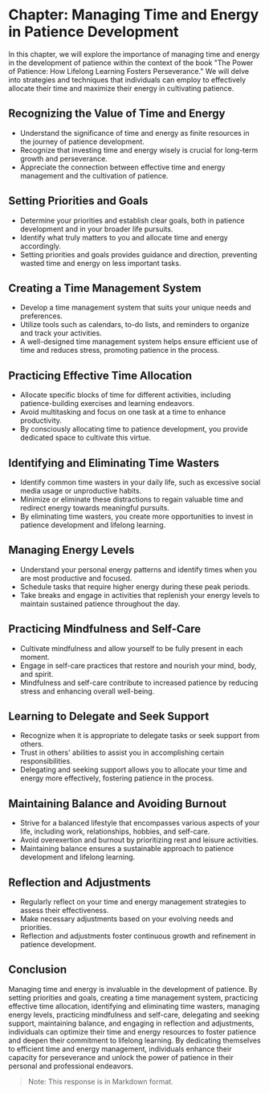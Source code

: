 Chapter: Managing Time and Energy in Patience Development
=========================================================

In this chapter, we will explore the importance of managing time and energy in the development of patience within the context of the book "The Power of Patience: How Lifelong Learning Fosters Perseverance." We will delve into strategies and techniques that individuals can employ to effectively allocate their time and maximize their energy in cultivating patience.

**Recognizing the Value of Time and Energy**
--------------------------------------------

* Understand the significance of time and energy as finite resources in the journey of patience development.
* Recognize that investing time and energy wisely is crucial for long-term growth and perseverance.
* Appreciate the connection between effective time and energy management and the cultivation of patience.

**Setting Priorities and Goals**
--------------------------------

* Determine your priorities and establish clear goals, both in patience development and in your broader life pursuits.
* Identify what truly matters to you and allocate time and energy accordingly.
* Setting priorities and goals provides guidance and direction, preventing wasted time and energy on less important tasks.

**Creating a Time Management System**
-------------------------------------

* Develop a time management system that suits your unique needs and preferences.
* Utilize tools such as calendars, to-do lists, and reminders to organize and track your activities.
* A well-designed time management system helps ensure efficient use of time and reduces stress, promoting patience in the process.

**Practicing Effective Time Allocation**
----------------------------------------

* Allocate specific blocks of time for different activities, including patience-building exercises and learning endeavors.
* Avoid multitasking and focus on one task at a time to enhance productivity.
* By consciously allocating time to patience development, you provide dedicated space to cultivate this virtue.

**Identifying and Eliminating Time Wasters**
--------------------------------------------

* Identify common time wasters in your daily life, such as excessive social media usage or unproductive habits.
* Minimize or eliminate these distractions to regain valuable time and redirect energy towards meaningful pursuits.
* By eliminating time wasters, you create more opportunities to invest in patience development and lifelong learning.

**Managing Energy Levels**
--------------------------

* Understand your personal energy patterns and identify times when you are most productive and focused.
* Schedule tasks that require higher energy during these peak periods.
* Take breaks and engage in activities that replenish your energy levels to maintain sustained patience throughout the day.

**Practicing Mindfulness and Self-Care**
----------------------------------------

* Cultivate mindfulness and allow yourself to be fully present in each moment.
* Engage in self-care practices that restore and nourish your mind, body, and spirit.
* Mindfulness and self-care contribute to increased patience by reducing stress and enhancing overall well-being.

**Learning to Delegate and Seek Support**
-----------------------------------------

* Recognize when it is appropriate to delegate tasks or seek support from others.
* Trust in others' abilities to assist you in accomplishing certain responsibilities.
* Delegating and seeking support allows you to allocate your time and energy more effectively, fostering patience in the process.

**Maintaining Balance and Avoiding Burnout**
--------------------------------------------

* Strive for a balanced lifestyle that encompasses various aspects of your life, including work, relationships, hobbies, and self-care.
* Avoid overexertion and burnout by prioritizing rest and leisure activities.
* Maintaining balance ensures a sustainable approach to patience development and lifelong learning.

**Reflection and Adjustments**
------------------------------

* Regularly reflect on your time and energy management strategies to assess their effectiveness.
* Make necessary adjustments based on your evolving needs and priorities.
* Reflection and adjustments foster continuous growth and refinement in patience development.

**Conclusion**
--------------

Managing time and energy is invaluable in the development of patience. By setting priorities and goals, creating a time management system, practicing effective time allocation, identifying and eliminating time wasters, managing energy levels, practicing mindfulness and self-care, delegating and seeking support, maintaining balance, and engaging in reflection and adjustments, individuals can optimize their time and energy resources to foster patience and deepen their commitment to lifelong learning. By dedicating themselves to efficient time and energy management, individuals enhance their capacity for perseverance and unlock the power of patience in their personal and professional endeavors.
> Note: This response is in Markdown format.
